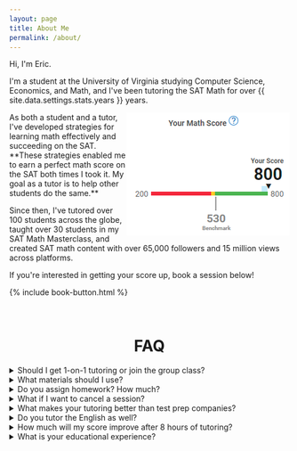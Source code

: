 ```yaml
---
layout: page
title: About Me
permalink: /about/
---
```

Hi, I'm Eric.

I'm a student at the University of Virginia studying Computer Science, Economics, and Math, and I've been tutoring the SAT Math for over {{ site.data.settings.stats.years }} years.

<img src="/images/score.jpg" align="right">
As both a student and a tutor, I've developed strategies for learning math effectively and succeeding on the SAT. **These strategies enabled me to earn a perfect math score on the SAT both times I took it. My goal as a tutor is to help other students do the same.**

Since then, I've tutored over 100 students across the globe, taught over 30 students in my SAT Math Masterclass, and created SAT math content with over 65,000 followers and 15 million views across platforms.
  
If you're interested in getting your score up, book a session below!

{% include book-button.html %}

<br>

<h1 align="center" class="section__title">FAQ</h1>

<details>
    <summary>Should I get 1-on-1 tutoring or join the group class?</summary>
    <div>
        If you're scoring under a 650, then 1-on-1 sessions. You should always prioritize the <b>easiest</b> problems that you're missing, and the group classes will focus on the SAT math's hardest problems.
        <br><br>
        If you're scoring above a 650, then I'd recommend the group class, with 1-on-1 sessions as a supplement if needed. Think of group classes as teaching you the content of the test and 1-on-1 sessions as "office hours" for the topics and problems that you just can't wrap your head around. Not to mention, group classes cost much less!
    </div>
</details>

<details>
    <summary>What materials should I use?</summary>
    <div>
        <li> Getting a representative score and pacing → <a href="https://bluebook.collegeboard.org/students" target="_blank">Bluebook</a></li>
        <li> Learning & reinforcing concepts → My <a href="/classes/#concept-review">concept reviews</a> & <a href="https://thecollegepanda.app/" target="_blank">CollegePanda</a> chapters </li>
        <li> Practice problems → <a href="https://satsuitequestionbank.collegeboard.org/digital/search">SAT Question Bank</a> &  <a href="https://thecollegepanda.app/" target="_blank">CollegePanda</a> exercises </li>
        <li> Scoring 730+ and need harder problems → <a href="https://www.preppros.io/math-book">PrepPros Level 4 Qs</a> & <a href="https://preppros.teachable.com/p/150-hard-math-questions">Hard Qs</a></li>
        <br>
        The only paid resource I recommend for all students is the <a href="https://thecollegepanda.app/" target="_blank">CollegePanda</a> book, which is $24 online. I am not sponsored by any of the resources on this list.
    </div>
</details>

<details>
    <summary>Do you assign homework? How much?</summary>
    <div>
        It's ultimately up to the student, but I recommend that students spend around 1-3 hours working on new material and 30-60 minutes <a href="/strategy/#repetition">reviewing past material</a> between sessions. Then, students come to each session with a list of problems to review, topics to learn, and questions to ask.
    </div>
</details>

<details>
    <summary>What if I want to cancel a session?</summary>
    <div>
        Sessions are fully refundable as long as you cancel at least <b>6 hours</b> before the scheduled start time. Otherwise, the full session price is charged. You can see all my cancellation/refund policies <a href="https://drive.google.com/file/d/1gsNy5ngG6lYokAvQl1V4q3d-y1eEUHRO/view?usp=sharing" target="_blank">here</a>.
    </div>
</details>

<details>
    <summary>What makes your tutoring better than test prep companies?</summary>
    <div>
        A simple google search for "princeton review tutor salaries" or "kaplan tutor salaries" shows that they pay their tutors around $20-$40/hr, despite charging $175-$250/hr for their tutoring. You're not paying for the tutor, you're paying for the brand.
        <br><br>
        Furthermore, their exorbitant bundles (up to $10,000!) prioritize quantity over quality. They advertise hundreds of unengaging videos and thousands of problems (which are increasingly AI-generated or outsourced), but students <i>only have so much time</i>. My tutoring is focused on <b>efficiency</b> and <b>outcomes</b>. At any point in our prep, we focus all attention on the topic that yields the highest return in the lowest amount of time.
        <br><br>
        An in-depth look at my strategy for the SAT Math is found <a href="https://learnsatmath.com/strategy/">here</a>.
    </div>
</details>

<details>
    <summary>Do you tutor the English as well?</summary>
    <div>
        I've spent the last 3 years specializing in SAT math prep, so I know the test back to front, but I'm <b>not</b> strong enough in the English section to tutor it.
    </div>
</details>

<details>
    <summary>How much will my score improve after 8 hours of tutoring?</summary>
    <div>
        At the end of the day, there's no golden ticket where you can pay a certain amount of money for a certain SAT score. Almost every test prep company that advertises score guarantees has caveats in the fineprint. If a student doesn't put in effort, then 8 hours will get them nowhere. If a student is critical of their learning and practices consistently, then I've seen up to 200 point improvement.
    </div>
</details>

<details>
    <summary>What is your educational experience?</summary>
    <div>
        At the University of Virginia, I'm most of the way through a degree in Computer Science and Economics, and I'm pursuing a minor in Mathematics. I currently have a 3.9 GPA.
        <br><br>
        Outside of school, I've worked as a software engineering intern at Wells Fargo, and participated in Susquehanna International Group's Discovery Day program for quantitative trading.
        <br><br>
        I also play violin in UVA's student-run symphony orchestra and love to play poker!
        <br><br>
        Some mathematical courses I've completed include:
        <li>AP Calculus BC (Calc 1 & 2) -- AP Score: 5 -- AB Subscore: 5</li>
        <li>Multivariable Calculus (Calc 3)</li>
        <li>Calculus-based Physics - Mechanics & Electricity/Magnetism</li>
        <li>Linear Algebra</li>
        <li>Discrete Math</li>
        <li>Theory of Computation</li>
        <li>Transition to Higher Math <a href="https://www.amazon.com/Art-Proof-Training-Mathematics-Undergraduate/dp/1441970223">(basically this book)</a></li>
        <li>Probability (college-level)</li>
        <li>Statistics (college-level)</li>
        <li>Data Structures & Algorithms</li>
        <li>Computer Systems (OS, Computer Architecture)</li>
        <li>Machine Learning</li>
        <li>Intermediate Micro & Macroeconomics</li> 
        <li>Econometrics</li>
        <li>Next Semester: Graduate-level Algorithms, Real Analysis, and Math of Derivative Securities</li>
        <br>
        As for the SAT, I scored a 1570 (770 EBRW / 800 Math). 
        <br>
        I took the SAT twice and the PSAT once, earning a perfect math score on all 3 exams.
    </div>
</details>



